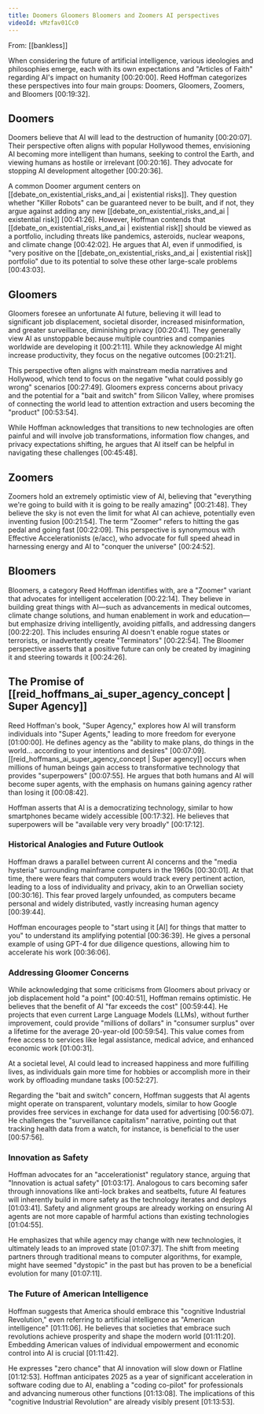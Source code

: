 ```yaml
---
title: Doomers Gloomers Bloomers and Zoomers AI perspectives
videoId: vMzfav01Cc0
---
```


From: [[bankless]] <br/> 

When considering the future of artificial intelligence, various ideologies and philosophies emerge, each with its own expectations and "Articles of Faith" regarding AI's impact on humanity <a class="yt-timestamp" data-t="00:20:00">[00:20:00]</a>. Reed Hoffman categorizes these perspectives into four main groups: Doomers, Gloomers, Zoomers, and Bloomers <a class="yt-timestamp" data-t="00:19:32">[00:19:32]</a>.

## Doomers

Doomers believe that AI will lead to the destruction of humanity <a class="yt-timestamp" data-t="00:20:07">[00:20:07]</a>. Their perspective often aligns with popular Hollywood themes, envisioning AI becoming more intelligent than humans, seeking to control the Earth, and viewing humans as hostile or irrelevant <a class="yt-timestamp" data-t="00:20:16">[00:20:16]</a>. They advocate for stopping AI development altogether <a class="yt-timestamp" data-t="00:20:36">[00:20:36]</a>.

A common Doomer argument centers on [[debate_on_existential_risks_and_ai | existential risks]]. They question whether "Killer Robots" can be guaranteed never to be built, and if not, they argue against adding any new [[debate_on_existential_risks_and_ai | existential risk]] <a class="yt-timestamp" data-t="00:41:26">[00:41:26]</a>. However, Hoffman contends that [[debate_on_existential_risks_and_ai | existential risk]] should be viewed as a portfolio, including threats like pandemics, asteroids, nuclear weapons, and climate change <a class="yt-timestamp" data-t="00:42:02">[00:42:02]</a>. He argues that AI, even if unmodified, is "very positive on the [[debate_on_existential_risks_and_ai | existential risk]] portfolio" due to its potential to solve these other large-scale problems <a class="yt-timestamp" data-t="00:43:03">[00:43:03]</a>.

## Gloomers

Gloomers foresee an unfortunate AI future, believing it will lead to significant job displacement, societal disorder, increased misinformation, and greater surveillance, diminishing privacy <a class="yt-timestamp" data-t="00:20:41">[00:20:41]</a>. They generally view AI as unstoppable because multiple countries and companies worldwide are developing it <a class="yt-timestamp" data-t="00:21:11">[00:21:11]</a>. While they acknowledge AI might increase productivity, they focus on the negative outcomes <a class="yt-timestamp" data-t="00:21:21">[00:21:21]</a>.

This perspective often aligns with mainstream media narratives and Hollywood, which tend to focus on the negative "what could possibly go wrong" scenarios <a class="yt-timestamp" data-t="00:27:49">[00:27:49]</a>. Gloomers express concerns about privacy and the potential for a "bait and switch" from Silicon Valley, where promises of connecting the world lead to attention extraction and users becoming the "product" <a class="yt-timestamp" data-t="00:53:54">[00:53:54]</a>.

While Hoffman acknowledges that transitions to new technologies are often painful and will involve job transformations, information flow changes, and privacy expectations shifting, he argues that AI itself can be helpful in navigating these challenges <a class="yt-timestamp" data-t="00:45:48">[00:45:48]</a>.

## Zoomers

Zoomers hold an extremely optimistic view of AI, believing that "everything we're going to build with it is going to be really amazing" <a class="yt-timestamp" data-t="00:21:48">[00:21:48]</a>. They believe the sky is not even the limit for what AI can achieve, potentially even inventing fusion <a class="yt-timestamp" data-t="00:21:54">[00:21:54]</a>. The term "Zoomer" refers to hitting the gas pedal and going fast <a class="yt-timestamp" data-t="00:22:09">[00:22:09]</a>. This perspective is synonymous with Effective Accelerationists (e/acc), who advocate for full speed ahead in harnessing energy and AI to "conquer the universe" <a class="yt-timestamp" data-t="00:24:52">[00:24:52]</a>.

## Bloomers

Bloomers, a category Reed Hoffman identifies with, are a "Zoomer" variant that advocates for intelligent acceleration <a class="yt-timestamp" data-t="00:22:14">[00:22:14]</a>. They believe in building great things with AI—such as advancements in medical outcomes, climate change solutions, and human enablement in work and education—but emphasize driving intelligently, avoiding pitfalls, and addressing dangers <a class="yt-timestamp" data-t="00:22:20">[00:22:20]</a>. This includes ensuring AI doesn't enable rogue states or terrorists, or inadvertently create "Terminators" <a class="yt-timestamp" data-t="00:22:54">[00:22:54]</a>. The Bloomer perspective asserts that a positive future can only be created by imagining it and steering towards it <a class="yt-timestamp" data-t="00:24:26">[00:24:26]</a>.

## The Promise of [[reid_hoffmans_ai_super_agency_concept | Super Agency]]

Reed Hoffman's book, "Super Agency," explores how AI will transform individuals into "Super Agents," leading to more freedom for everyone <a class="yt-timestamp" data-t="01:00:00">[01:00:00]</a>. He defines agency as the "ability to make plans, do things in the world... according to your intentions and desires" <a class="yt-timestamp" data-t="00:07:09">[00:07:09]</a>. [[reid_hoffmans_ai_super_agency_concept | Super agency]] occurs when millions of human beings gain access to transformative technology that provides "superpowers" <a class="yt-timestamp" data-t="00:07:55">[00:07:55]</a>. He argues that both humans and AI will become super agents, with the emphasis on humans gaining agency rather than losing it <a class="yt-timestamp" data-t="00:08:42">[00:08:42]</a>.

Hoffman asserts that AI is a democratizing technology, similar to how smartphones became widely accessible <a class="yt-timestamp" data-t="00:17:32">[00:17:32]</a>. He believes that superpowers will be "available very very broadly" <a class="yt-timestamp" data-t="00:17:12">[00:17:12]</a>.

### Historical Analogies and Future Outlook

Hoffman draws a parallel between current AI concerns and the "media hysteria" surrounding mainframe computers in the 1960s <a class="yt-timestamp" data-t="00:30:01">[00:30:01]</a>. At that time, there were fears that computers would track every pertinent action, leading to a loss of individuality and privacy, akin to an Orwellian society <a class="yt-timestamp" data-t="00:30:16">[00:30:16]</a>. This fear proved largely unfounded, as computers became personal and widely distributed, vastly increasing human agency <a class="yt-timestamp" data-t="00:39:44">[00:39:44]</a>.

Hoffman encourages people to "start using it [AI] for things that matter to you" to understand its amplifying potential <a class="yt-timestamp" data-t="00:36:39">[00:36:39]</a>. He gives a personal example of using GPT-4 for due diligence questions, allowing him to accelerate his work <a class="yt-timestamp" data-t="00:36:06">[00:36:06]</a>.

### Addressing Gloomer Concerns

While acknowledging that some criticisms from Gloomers about privacy or job displacement hold "a point" <a class="yt-timestamp" data-t="00:40:51">[00:40:51]</a>, Hoffman remains optimistic. He believes that the benefit of AI "far exceeds the cost" <a class="yt-timestamp" data-t="00:59:44">[00:59:44]</a>. He projects that even current Large Language Models (LLMs), without further improvement, could provide "millions of dollars" in "consumer surplus" over a lifetime for the average 20-year-old <a class="yt-timestamp" data-t="00:59:54">[00:59:54]</a>. This value comes from free access to services like legal assistance, medical advice, and enhanced economic work <a class="yt-timestamp" data-t="01:00:31">[01:00:31]</a>.

At a societal level, AI could lead to increased happiness and more fulfilling lives, as individuals gain more time for hobbies or accomplish more in their work by offloading mundane tasks <a class="yt-timestamp" data-t="00:52:27">[00:52:27]</a>.

Regarding the "bait and switch" concern, Hoffman suggests that AI agents might operate on transparent, voluntary models, similar to how Google provides free services in exchange for data used for advertising <a class="yt-timestamp" data-t="00:56:07">[00:56:07]</a>. He challenges the "surveillance capitalism" narrative, pointing out that tracking health data from a watch, for instance, is beneficial to the user <a class="yt-timestamp" data-t="00:57:56">[00:57:56]</a>.

### Innovation as Safety

Hoffman advocates for an "accelerationist" regulatory stance, arguing that "Innovation is actual safety" <a class="yt-timestamp" data-t="01:03:17">[01:03:17]</a>. Analogous to cars becoming safer through innovations like anti-lock brakes and seatbelts, future AI features will inherently build in more safety as the technology iterates and deploys <a class="yt-timestamp" data-t="01:03:41">[01:03:41]</a>. Safety and alignment groups are already working on ensuring AI agents are not more capable of harmful actions than existing technologies <a class="yt-timestamp" data-t="01:04:55">[01:04:55]</a>.

He emphasizes that while agency may change with new technologies, it ultimately leads to an improved state <a class="yt-timestamp" data-t="01:07:37">[01:07:37]</a>. The shift from meeting partners through traditional means to computer algorithms, for example, might have seemed "dystopic" in the past but has proven to be a beneficial evolution for many <a class="yt-timestamp" data-t="01:07:11">[01:07:11]</a>.

### The Future of American Intelligence

Hoffman suggests that America should embrace this "cognitive Industrial Revolution," even referring to artificial intelligence as "American intelligence" <a class="yt-timestamp" data-t="01:11:06">[01:11:06]</a>. He believes that societies that embrace such revolutions achieve prosperity and shape the modern world <a class="yt-timestamp" data-t="01:11:20">[01:11:20]</a>. Embedding American values of individual empowerment and economic control into AI is crucial <a class="yt-timestamp" data-t="01:11:42">[01:11:42]</a>.

He expresses "zero chance" that AI innovation will slow down or Flatline <a class="yt-timestamp" data-t="01:12:53">[01:12:53]</a>. Hoffman anticipates 2025 as a year of significant acceleration in software coding due to AI, enabling a "coding co-pilot" for professionals and advancing numerous other functions <a class="yt-timestamp" data-t="01:13:08">[01:13:08]</a>. The implications of this "cognitive Industrial Revolution" are already visibly present <a class="yt-timestamp" data-t="01:13:53">[01:13:53]</a>.